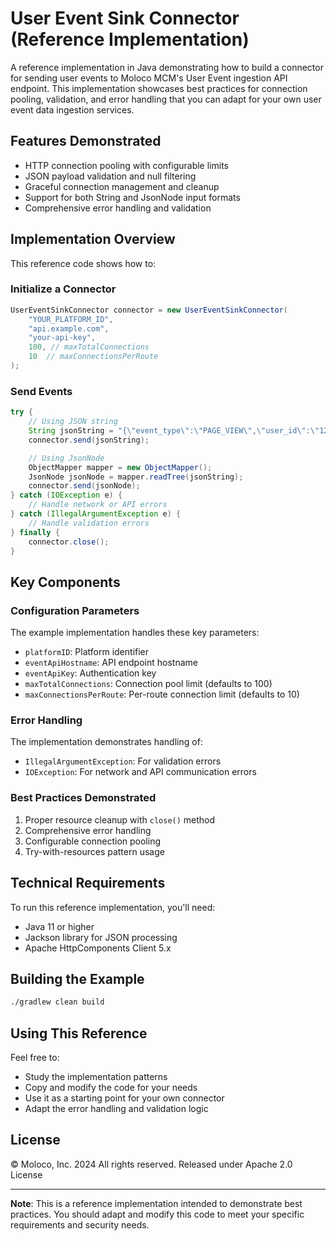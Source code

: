 # User Event Sink Connector (Reference Implementation)

A reference implementation in Java demonstrating how to build a connector for sending user events to Moloco MCM's User Event ingestion API endpoint. This implementation showcases best practices for connection pooling, validation, and error handling that you can adapt for your own user event data ingestion services.

## Features Demonstrated

- HTTP connection pooling with configurable limits
- JSON payload validation and null filtering
- Graceful connection management and cleanup
- Support for both String and JsonNode input formats
- Comprehensive error handling and validation

## Implementation Overview

This reference code shows how to:

### Initialize a Connector
```java
UserEventSinkConnector connector = new UserEventSinkConnector(
    "YOUR_PLATFORM_ID",
    "api.example.com",
    "your-api-key",
    100, // maxTotalConnections
    10  // maxConnectionsPerRoute
);
```

### Send Events
```java
try {
    // Using JSON string
    String jsonString = "{\"event_type\":\"PAGE_VIEW\",\"user_id\":\"123\"}";
    connector.send(jsonString);

    // Using JsonNode
    ObjectMapper mapper = new ObjectMapper();
    JsonNode jsonNode = mapper.readTree(jsonString);
    connector.send(jsonNode);
} catch (IOException e) {
    // Handle network or API errors
} catch (IllegalArgumentException e) {
    // Handle validation errors
} finally {
    connector.close();
}
```

## Key Components

### Configuration Parameters

The example implementation handles these key parameters:

- `platformID`: Platform identifier
- `eventApiHostname`: API endpoint hostname
- `eventApiKey`: Authentication key
- `maxTotalConnections`: Connection pool limit (defaults to 100)
- `maxConnectionsPerRoute`: Per-route connection limit (defaults to 10)

### Error Handling

The implementation demonstrates handling of:

- `IllegalArgumentException`: For validation errors
- `IOException`: For network and API communication errors

### Best Practices Demonstrated

1. Proper resource cleanup with `close()` method
2. Comprehensive error handling
3. Configurable connection pooling
4. Try-with-resources pattern usage

## Technical Requirements

To run this reference implementation, you'll need:

- Java 11 or higher
- Jackson library for JSON processing
- Apache HttpComponents Client 5.x

## Building the Example

```bash
./gradlew clean build
```

## Using This Reference

Feel free to:
- Study the implementation patterns
- Copy and modify the code for your needs
- Use it as a starting point for your own connector
- Adapt the error handling and validation logic

## License

© Moloco, Inc. 2024 All rights reserved. Released under Apache 2.0 License

---
**Note**: This is a reference implementation intended to demonstrate best practices. You should adapt and modify this code to meet your specific requirements and security needs.